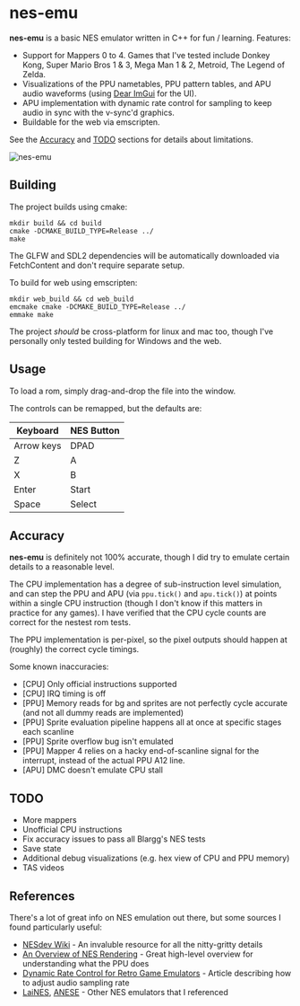 
# nes-emu

**nes-emu** is a basic NES emulator written in C++ for fun / learning. Features:

- Support for Mappers 0 to 4. Games that I've tested include Donkey Kong, Super Mario Bros 1 & 3, Mega Man 1 & 2, Metroid, The Legend of Zelda.
- Visualizations of the PPU nametables, PPU pattern tables, and APU audio waveforms (using [Dear ImGui](https://github.com/ocornut/imgui) for the UI).
- APU implementation with dynamic rate control for sampling to keep audio in sync with the v-sync'd graphics.
- Buildable for the web via emscripten.

See the [Accuracy](#accuracy) and [TODO](#todo) sections for details about limitations.

![nes-emu](https://user-images.githubusercontent.com/2881968/203748696-5cde5829-fbdc-45d0-9e29-3dc83cb8f5dd.png)


## Building

The project builds using cmake:
```
mkdir build && cd build
cmake -DCMAKE_BUILD_TYPE=Release ../ 
make
```
The GLFW and SDL2 dependencies will be automatically downloaded via FetchContent and don't require separate setup. 

To build for web using emscripten:
```
mkdir web_build && cd web_build
emcmake cmake -DCMAKE_BUILD_TYPE=Release ../
emmake make
```
The project *should* be cross-platform for linux and mac too, though I've personally only tested building for Windows and the web.

## Usage

To load a rom, simply drag-and-drop the file into the window.

The controls can be remapped, but the defaults are:

| Keyboard    | NES Button  |
| ----------- | ----------- |
| Arrow keys  | DPAD        |
| Z           | A           |
| X           | B           |
| Enter       | Start       |
| Space       | Select      |

## Accuracy

**nes-emu** is definitely not 100% accurate, though I did try to emulate certain details to a reasonable level.

The CPU implementation has a degree of sub-instruction level simulation, and can step the PPU and APU (via `ppu.tick()` and `apu.tick()`) 
at points within a single CPU instruction (though I don't know if this matters in practice for any games).
I have verified that the CPU cycle counts are correct for the nestest rom tests.

The PPU implementation is per-pixel, so the pixel outputs should happen at (roughly) the correct cycle timings.

Some known inaccuracies:
- [CPU] Only official instructions supported
- [CPU] IRQ timing is off
- [PPU] Memory reads for bg and sprites are not perfectly cycle accurate (and not all dummy reads are implemented)
- [PPU] Sprite evaluation pipeline happens all at once at specific stages each scanline
- [PPU] Sprite overflow bug isn't emulated
- [PPU] Mapper 4 relies on a hacky end-of-scanline signal for the interrupt, instead of the actual PPU A12 line.
- [APU] DMC doesn't emulate CPU stall

## TODO
- More mappers
- Unofficial CPU instructions
- Fix accuracy issues to pass all Blargg's NES tests
- Save state
- Additional debug visualizations (e.g. hex view of CPU and PPU memory)
- TAS videos 

## References

There's a lot of great info on NES emulation out there, but some sources I found particularly useful:

- [NESdev Wiki](https://www.nesdev.org/wiki/Nesdev_Wiki) - An invaluble resource for all the nitty-gritty details
- [An Overview of NES Rendering](https://austinmorlan.com/posts/nes_rendering_overview/) - Great high-level overview for understanding what the PPU does
- [Dynamic Rate Control for Retro Game Emulators](https://docs.libretro.com/guides/ratecontrol.pdf) - Article describing how to adjust audio sampling rate
- [LaiNES](https://github.com/AndreaOrru/LaiNES), [ANESE](https://github.com/daniel5151/ANESE) - Other NES emulators that I referenced

